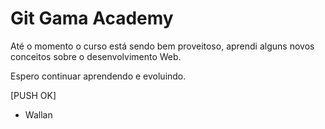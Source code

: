 # Git Gama Academy

Até o momento o curso está sendo bem proveitoso, aprendi alguns novos conceitos sobre o desenvolvimento Web.

Espero continuar aprendendo e evoluindo.

[PUSH OK]
* Wallan